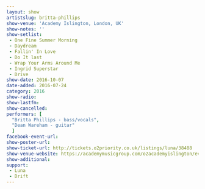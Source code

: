 ```yaml
---
layout: show
artistslug: britta-phillips
show-venue: 'Academy Islington, London, UK'
show-notes: ''
show-setlist: 
 - One Fine Summer Morning
 - Daydream
 - Fallin' In Love
 - Do It last
 - Wrap Your Arms Around Me
 - Ingrid Superstar
 - Drive
show-date: 2016-10-07
date-added: 2016-07-24
category: 2016
show-radio: 
show-lastfm: 
show-cancelled: 
performers: [
  "Britta Phillips - bass/vocals",
  "Dean Wareham - guitar"
  ]
facebook-event-url: 
show-poster-url: 
show-ticket-url: http://tickets.o2priority.co.uk/listings/luna/38488
show-venue-website: https://academymusicgroup.com/o2academyislington/events/823430/luna-playing-penthouse-full-tickets
show-additional: 
support:
 - Luna
 - Drift
---
```

